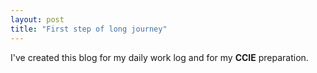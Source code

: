 ```yaml
---
layout: post
title: "First step of long journey"
---
```


I've created this blog for my daily work log and for my **CCIE** preparation.

